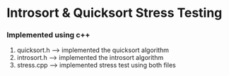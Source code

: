 # Introsort & Quicksort Stress Testing


### Implemented using c++
1. quicksort.h --> implemented the quicksort algorithm
2. introsort.h --> implemented the introsort algorithm
3. stress.cpp --> implemented stress test using both files



